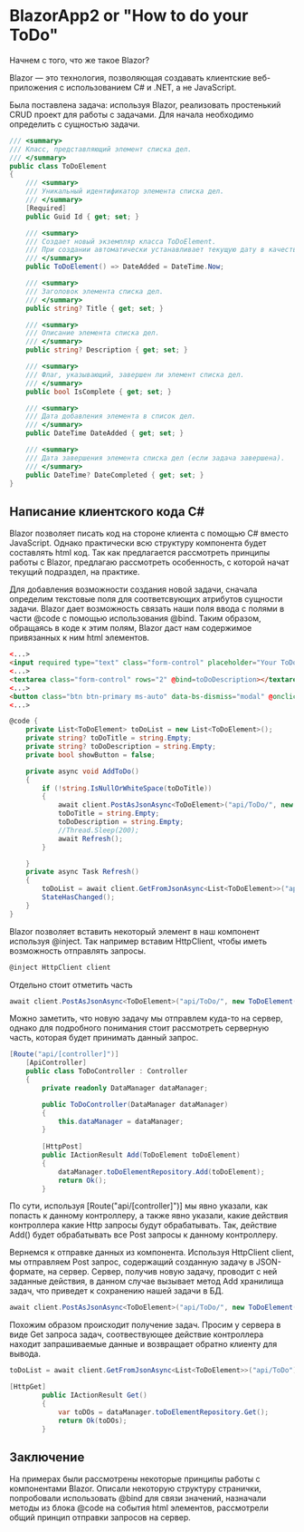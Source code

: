 # BlazorApp2 or "How to do your ToDo"
Начнем с того, что же такое Blazor?

Blazor — это технология, позволяющая создавать клиентские веб-приложения с использованием C# и .NET, а не JavaScript.

Была поставлена задача: используя Blazor, реализовать простенький CRUD проект для работы с задачами.
Для начала необходимо определить с сущностью задачи.
```c#
/// <summary>
/// Класс, представляющий элемент списка дел.
/// </summary>
public class ToDoElement
{
    /// <summary>
    /// Уникальный идентификатор элемента списка дел.
    /// </summary>
    [Required]
    public Guid Id { get; set; }

    /// <summary>
    /// Создает новый экземпляр класса ToDoElement.
    /// При создании автоматически устанавливает текущую дату в качестве даты добавления.
    /// </summary>
    public ToDoElement() => DateAdded = DateTime.Now;

    /// <summary>
    /// Заголовок элемента списка дел.
    /// </summary>
    public string? Title { get; set; }

    /// <summary>
    /// Описание элемента списка дел.
    /// </summary>
    public string? Description { get; set; }

    /// <summary>
    /// Флаг, указывающий, завершен ли элемент списка дел.
    /// </summary>
    public bool IsComplete { get; set; }

    /// <summary>
    /// Дата добавления элемента в список дел.
    /// </summary>
    public DateTime DateAdded { get; set; }

    /// <summary>
    /// Дата завершения элемента списка дел (если задача завершена).
    /// </summary>
    public DateTime? DateCompleted { get; set; }
}
```
## Написание клиентского кода C#
Blazor позволяет писать код на стороне клиента с помощью C# вместо JavaScript. Однако практически всю структуру компонента будет составлять html код. Так как предлагается рассмотреть принципы работы с Blazor, предлагаю рассмотреть особенность, с которой начат текущий подраздел, на практике.

Для добавления возможности создания новой задачи, сначала определим текстовые поля для соответсвующих атрибутов сущности задачи. Blazor дает возможность связать наши поля ввода с полями в части @code с помощью использования @bind. Таким образом, обращаясь в коде к этим полям, Blazor даст нам содержимое привязанных к ним html элементов.
```html
<...>
<input required type="text" class="form-control" placeholder="Your ToDo title" @bind=toDoTitle @oninput="OnTitleInput" />
<...>
<textarea class="form-control" rows="2" @bind=toDoDescription></textarea>
<...>
<button class="btn btn-primary ms-auto" data-bs-dismiss="modal" @onclick="AddToDo">
<...>
```
```c#
@code {
    private List<ToDoElement> toDoList = new List<ToDoElement>();
    private string? toDoTitle = string.Empty;
    private string? toDoDescription = string.Empty;
    private bool showButton = false;

    private async void AddToDo()
    {
        if (!string.IsNullOrWhiteSpace(toDoTitle))
        {
            await client.PostAsJsonAsync<ToDoElement>("api/ToDo/", new ToDoElement() { Title = toDoTitle, Description = toDoDescription, Id = Guid.NewGuid() });
            toDoTitle = string.Empty;
            toDoDescription = string.Empty;
            //Thread.Sleep(200);
            await Refresh();
        }

    }   
    private async Task Refresh()
    {
        toDoList = await client.GetFromJsonAsync<List<ToDoElement>>("api/ToDo");
        StateHasChanged();
    }
}
```

Blazor позволяет вставить некоторый элемент в наш компонент используя @inject. Так например вставим HttpClient, чтобы иметь возможность отправлять запросы.
```c#
@inject HttpClient client
```

Отдельно стоит отметить часть
```c#
await client.PostAsJsonAsync<ToDoElement>("api/ToDo/", new ToDoElement() { Title = toDoTitle, Description = toDoDescription, Id = Guid.NewGuid() });
```

Можно заметить, что новую задачу мы отправлем куда-то на сервер, однако для подробного понимания стоит рассмотреть серверную часть, которая будет принимать данный запрос.
```c#
[Route("api/[controller]")]
    [ApiController]
    public class ToDoController : Controller
    {
        private readonly DataManager dataManager;

        public ToDoController(DataManager dataManager)
        {
            this.dataManager = dataManager;
        }
        
        [HttpPost]
        public IActionResult Add(ToDoElement toDoElement)
        {
            dataManager.toDoElementRepository.Add(toDoElement);
            return Ok();
        }
```
По сути, используя [Route("api/[controller]")] мы явно указали, как попасть к данному контроллеру, а также явно указали, какие действия контроллера какие Http запросы будут обрабатывать. Так, действие Add() будет обрабатывать все Post запросы к данному контроллеру.

Вернемся к отправке данных из компонента. Используя HttpClient client, мы отправляем Post запрос, содержащий созданную задачу в JSON-формате, на сервер. Сервер, получив новую задачу, проводит с ней заданные действия, в данном случае вызывает метод Add хранилища задач, что приведет к сохранению нашей задачи в БД.
```c#
await client.PostAsJsonAsync<ToDoElement>("api/ToDo/", new ToDoElement() { Title = toDoTitle, Description = toDoDescription, Id = Guid.NewGuid() });
```

Похожим образом происходит получение задач. Просим у сервера в виде Get запроса задач, соотвествующее действие контроллера находит запрашиваемые данные и возвращает обратно клиенту для вывода.
```c#
toDoList = await client.GetFromJsonAsync<List<ToDoElement>>("api/ToDo");
```
```c#
[HttpGet]
        public IActionResult Get()
        {
            var toDOs = dataManager.toDoElementRepository.Get();
            return Ok(toDOs);
        }
```

## Заключение
На примерах были рассмотрены некоторые принципы работы с компонентами Blazor. Описали некоторую структуру странички, попробовали использовать @bind для связи значений, назначали методы из блока @code на события html элементов, рассмотрели общий принцип отправки запросов на сервер.
